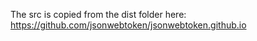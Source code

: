 The src is copied from the dist folder here: https://github.com/jsonwebtoken/jsonwebtoken.github.io
